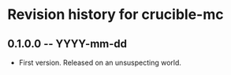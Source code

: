 # Revision history for crucible-mc

## 0.1.0.0 -- YYYY-mm-dd

* First version. Released on an unsuspecting world.
